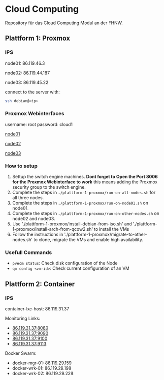 # Cloud Computing

Repository für das Cloud Computing Modul an der FHNW.

## Plattform 1: Proxmox

### IPS

node01: 86.119.46.3

node02: 86.119.44.187

node03: 86.119.45.22

connect to the server with:

```sh
ssh debian@<ip>
```

### Proxmox Webinterfaces

username: root password: cloud1

[node01](https://86.119.46.3:8006/)

[node02](https://86.119.44.187:8006/)

[node03](https://86.119.45.22:8006/)

### How to setup

1. Settup the switch engine machines. **Dont forget to Open the Port 8006 for
   the Proxmox Webinterface to work** this means adding the Proxmox security
   group to the switch engine.
2. Complete the steps in `./plattform-1-proxmox/run-on-all-nodes.sh` for all
   three nodes.
3. Complete the steps in `./plattform-1-proxmox/run-on-node01.sh` on node01.
4. Complete the steps in `./plattform-1-proxmox/run-on-other-nodes.sh` on node02
   and node03.
5. Use './plattform-1-proxmox/install-debian-from-iso.sh' and
   './plattform-1-proxmox/install-arch-from-qcow2.sh' to install the VMs
6. Follow the instructions in './plattform-1-proxmox/migrate-to-other-nodes.sh'
   to clone, migrate the VMs and enable high availability.

### Usefull Commands

- `pvecm status`: Check disk configuration of the Node
- `qm config <vm-id>`: Check current configuration of an VM

## Plattform 2: Container

### IPS

container-lxc-host: 86.119.31.37

Monitoring Links:

- [86.119.31.37:8080](cAdvisor)
- [86.119.31.37:9090](Prometheus)
- [86.119.31.37:9100](Node-Exporter)
- [86.119.31.37:9113](Nginx-Exporter)

Docker Swarm:

- docker-mgr-01: 86.119.29.159
- docker-wrk-01: 86.119.29.198
- docker-wrk-02: 86.119.29.228
